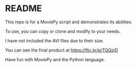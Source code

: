 # README #

This repo is for a MoviePy script and demonstrates its abilities.

To use, you can copy or clone and modify to your needs.

I have not included the AVI files due to their size. 

You can see the final product at https://flic.kr/p/TQQzjD

Have fun with MoviePy and the Python language. 
